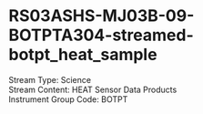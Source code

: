 # RS03ASHS-MJ03B-09-BOTPTA304-streamed-botpt_heat_sample

Stream Type: Science<br>
Stream Content: HEAT Sensor Data Products<br>
Instrument Group Code: BOTPT<br>
